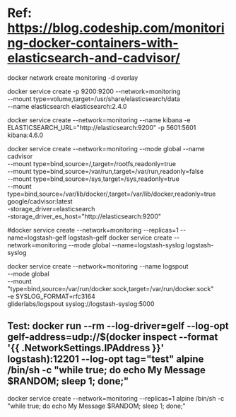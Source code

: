# Ref: https://blog.codeship.com/monitoring-docker-containers-with-elasticsearch-and-cadvisor/
docker network create monitoring -d overlay

docker service create -p 9200:9200 --network=monitoring \
  --mount type=volume,target=/usr/share/elasticsearch/data \
  --name elasticsearch elasticsearch:2.4.0

docker service create --network=monitoring --name kibana -e ELASTICSEARCH_URL="http://elasticsearch:9200" -p 5601:5601 kibana:4.6.0

docker service create --network=monitoring --mode global --name cadvisor \
  --mount type=bind,source=/,target=/rootfs,readonly=true \
  --mount type=bind,source=/var/run,target=/var/run,readonly=false \
  --mount type=bind,source=/sys,target=/sys,readonly=true \
  --mount type=bind,source=/var/lib/docker/,target=/var/lib/docker,readonly=true \
  google/cadvisor:latest \
  -storage_driver=elasticsearch \
  -storage_driver_es_host="http://elasticsearch:9200"

#docker service create --network=monitoring --replicas=1 --name=logstash-gelf logstash-gelf
docker service create --network=monitoring --mode global --name=logstash-syslog logstash-syslog

docker service create --network=monitoring --name logspout \
    --mode global \
    --mount "type=bind,source=/var/run/docker.sock,target=/var/run/docker.sock" \
    -e SYSLOG_FORMAT=rfc3164 \
    gliderlabs/logspout syslog://logstash-syslog:5000

## Test: docker run --rm --log-driver=gelf --log-opt gelf-address=udp://$(docker inspect --format '{{ .NetworkSettings.IPAddress }}' logstash):12201 --log-opt tag="test" alpine /bin/sh -c "while true; do echo My Message \$RANDOM; sleep 1; done;"
docker service create --network=monitoring --replicas=1 alpine /bin/sh -c "while true; do echo My Message \$RANDOM; sleep 1; done;"

